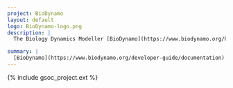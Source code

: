 ```yaml
---
project: BioDynamo
layout: default
logo: BioDynamo-logo.png
description: |
  The Biology Dynamics Modeller [BioDynamo](https://www.biodynamo.org/home-page) is an open source, agent-based, simulation software that was originally designed to simulate the behaviour of billions of cells. Agent-based modelling (ABM) is a powerful methodology for studying complex systems in biology, epidemiology, economics, social sciences, medicine and more. BioDynaMo is a software platform to easily create, run, and visualise 3D agent-based simulations. BioDynamo allows users to reuse, adapt, or create modules that represents a specific biological behavior or entity. The core of the platform is written in C++ and is highly optimized to harness the computational power of modern hardware.   

summary: |
  [BioDynamo](https://www.biodynamo.org/developer-guide/documentation) is an agent-based, simulation software that is designed to simulate the behaviour of biological entities.
---
```


{% include gsoc_project.ext %}

